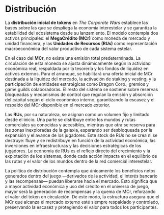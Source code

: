 # Distribución

La **distribución inicial de tokens** en _The Corporate Wars_ establece las bases sobre las que se despliega la economía interestelar y se garantiza la estabilidad del ecosistema desde su lanzamiento. El modelo contempla dos activos principales: el **MegaCrédito (MCr)** como moneda de mercado y unidad financiera, y las **Unidades de Recursos (RUs)** como representación macroeconómica del valor productivo de cada sistema estelar.

En el caso del **MCr**, no existe una emisión total predeterminada. La circulación de esta moneda se ajusta dinámicamente según la actividad económica real, respaldada por la tesorería y los fondos de liquidez en activos externos. Para el arranque, se habilitará una oferta inicial de MCr destinada a la liquidez del mercado, la activación de staking y vesting, y la participación de entidades estratégicas como Dragon Corp., gremios y game guilds colaboradoras. El resto del sistema se sostiene sobre reservas bloqueadas y mecanismos de control que regulan la emisión y absorción del capital según el ciclo económico interno, garantizando la escasez y el respaldo del MCr disponible en el mercado exterior.

Las **RUs**, por su naturaleza, se asignan como un volumen fijo y limitado desde el inicio. Una parte se distribuye entre los mundos y rutas comerciales ya conocidas y accesibles, mientras que otra se reserva para las zonas inexploradas de la galaxia, esperando ser desbloqueada por la expansión y el avance de los jugadores. Este stock de RUs no se crea ni se destruye: fluye y se redistribuye en función de la actividad económica, las inversiones en infraestructuras y las decisiones estratégicas de los jugadores. La economía de RUs es el reflejo directo del crecimiento y la explotación de los sistemas, donde cada acción impacta en el equilibrio de las rutas y el valor de los mundos dentro de la red comercial interestelar.

La política de distribución contempla que únicamente los beneficios netos generados dentro del juego —derivados de la actividad, el interés bancario y las recompensas— puedan liberarse hacia el mercado. Esto significa que a mayor actividad económica y uso del crédito en el universo de juego, mayor será la generación de recompensas y la quema de MCr, reforzando el valor del token en circulación. De este modo, la estructura asegura que el MCr que alcanza el mercado externo esté siempre respaldado y controlado, preservando la escasez y protegiendo el valor para todos los participantes.
